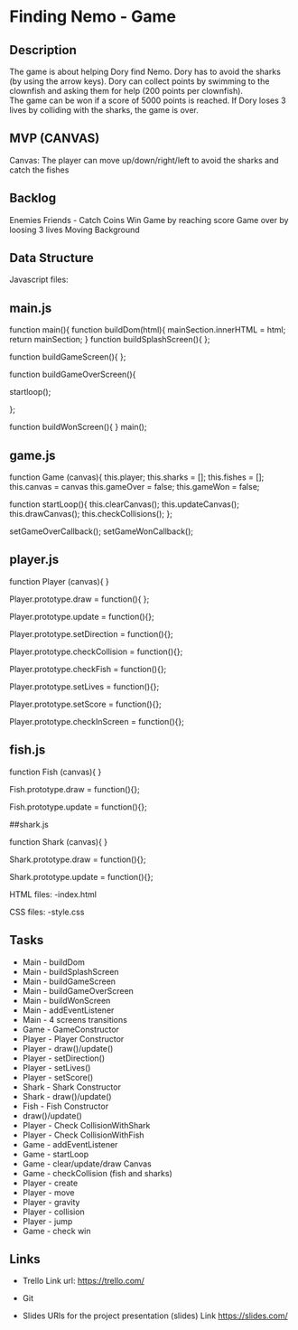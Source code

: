 # Finding Nemo - Game


## Description

The game is about helping Dory find Nemo. Dory has to avoid the sharks (by using the arrow keys). Dory can collect points by swimming to the clownfish and asking them for help (200 points per clownfish).  
The game can be won if a score of 5000 points is reached. 
If Dory loses 3 lives by colliding with the sharks, the game is over. 


## MVP (CANVAS)
Canvas: The player can move up/down/right/left to avoid the sharks and catch the fishes

## Backlog
Enemies
Friends - Catch Coins
Win Game by reaching score
Game over by loosing 3 lives
Moving Background


## Data Structure 

Javascript files:

## main.js

function main(){
  function buildDom(html){
    mainSection.innerHTML = html;
    return mainSection;
  }
  function buildSplashScreen(){
  };

function buildGameScreen(){
  };

  function buildGameOverScreen(){
  
  startloop();
  
  };

  function buildWonScreen(){ 
}
main();




## game.js
function Game (canvas){
  this.player;
  this.sharks = [];
  this.fishes = [];
  this.canvas = canvas
  this.gameOver = false;
  this.gameWon = false;
  
function startLoop(){
    this.clearCanvas();
    this.updateCanvas();
    this.drawCanvas();
    this.checkCollisions();
};

setGameOverCallback();
setGameWonCallback();



## player.js

function Player (canvas){
}

Player.prototype.draw = function(){
};

Player.prototype.update = function(){};

Player.prototype.setDirection = function(){};

Player.prototype.checkCollision = function(){};

Player.prototype.checkFish = function(){};

Player.prototype.setLives = function(){};

Player.prototype.setScore = function(){};

Player.prototype.checkInScreen = function(){};



## fish.js

function Fish (canvas){
}

Fish.prototype.draw = function(){};

Fish.prototype.update = function(){};


##shark.js

function Shark (canvas){
}

Shark.prototype.draw = function(){};

Shark.prototype.update = function(){};


HTML files:
-index.html

CSS files:
-style.css


## Tasks
- Main - buildDom
- Main - buildSplashScreen
- Main - buildGameScreen
- Main - buildGameOverScreen
- Main - buildWonScreen
- Main - addEventListener
- Main - 4 screens transitions
- Game - GameConstructor
- Player - Player Constructor
- Player - draw()/update()
- Player - setDirection()
- Player - setLives()
- Player - setScore()
- Shark - Shark Constructor
- Shark - draw()/update()
- Fish - Fish Constructor
- draw()/update()
- Player - Check CollisionWithShark
- Player - Check CollisionWithFish
- Game - addEventListener
- Game - startLoop
- Game - clear/update/draw Canvas
- Game - checkCollision (fish and sharks)
- Player - create
- Player - move
- Player - gravity
- Player - collision
- Player - jump
- Game - check win

## Links

- Trello
Link url: https://trello.com/

- Git


- Slides
URls for the project presentation (slides) Link https://slides.com/
